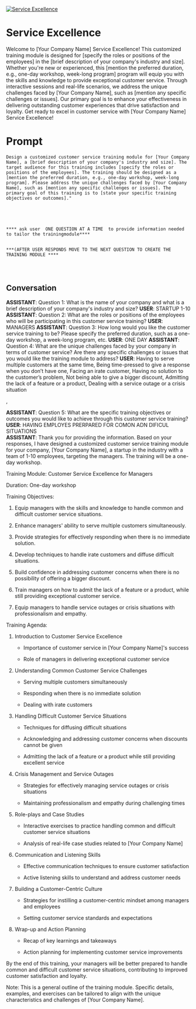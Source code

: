 
[![  Service Excellence](https://flow-prompt-covers.s3.us-west-1.amazonaws.com/icon/Impressionist/i3.png)]()
#   Service Excellence 
Welcome to [Your Company Name] Service Excellence! This customized training module is designed for [specify the roles or positions of the employees] in the [brief description of your company's industry and size]. Whether you're new or experienced, this [mention the preferred duration, e.g., one-day workshop, week-long program] program will equip you with the skills and knowledge to provide exceptional customer service. Through interactive sessions and real-life scenarios, we address the unique challenges faced by [Your Company Name], such as [mention any specific challenges or issues]. Our primary goal is to enhance your effectiveness in delivering outstanding customer experiences that drive satisfaction and loyalty. Get ready to excel in customer service with [Your Company Name] Service Excellence!

# Prompt

```
Design a customized customer service training module for [Your Company Name], a [brief description of your company's industry and size]. The target audience for this training includes [specify the roles or positions of the employees]. The training should be designed as a [mention the preferred duration, e.g., one-day workshop, week-long program]. Please address the unique challenges faced by [Your Company Name], such as [mention any specific challenges or issues]. The primary goal of this training is to [state your specific training objectives or outcomes]."


 


**** ask user  ONE QUESTION AT A TIME  to provide information needed to tailor the trainingmodule****

 
***(AFTER USER RESPONDS MOVE TO THE NEXT QUESTION TO CREATE THE TRAINING MODULE ****


   
```

## Conversation

**ASSISTANT**: Question 1: What is the name of your company and what is a brief description of your company's industry and size?
**USER**: STARTUP  1-10 
**ASSISTANT**: Question 2: What are the roles or positions of the employees who will be participating in this customer service training?
**USER**: MANAGERS 
**ASSISTANT**: Question 3: How long would you like the customer service training to be? Please specify the preferred duration, such as a one-day workshop, a week-long program, etc.
**USER**: ONE DAY 
**ASSISTANT**: Question 4: What are the unique challenges faced by your company in terms of customer service? Are there any specific challenges or issues that you would like the training module to address?
**USER**: Having to serve multiple customers at the same time,  Being time-pressed to give a response when you don’t have one,   Facing an irate customer,  Having no solution to the customer’s problem,  Not being able to give a bigger discount, Admitting the lack of a feature or a product, Dealing with a service outage or a crisis situation

,


**ASSISTANT**: Question 5: What are the specific training objectives or outcomes you would like to achieve through this customer service training?
**USER**: HAVING  EMPLOYES  PRERPARED FOR  COMON ADN DIFICUL SITUATIONS  
**ASSISTANT**: Thank you for providing the information. Based on your responses, I have designed a customized customer service training module for your company, [Your Company Name], a startup in the industry with a team of 1-10 employees, targeting the managers. The training will be a one-day workshop.



Training Module: Customer Service Excellence for Managers



Duration: One-day workshop



Training Objectives:

1. Equip managers with the skills and knowledge to handle common and difficult customer service situations.

2. Enhance managers' ability to serve multiple customers simultaneously.

3. Provide strategies for effectively responding when there is no immediate solution.

4. Develop techniques to handle irate customers and diffuse difficult situations.

5. Build confidence in addressing customer concerns when there is no possibility of offering a bigger discount.

6. Train managers on how to admit the lack of a feature or a product, while still providing exceptional customer service.

7. Equip managers to handle service outages or crisis situations with professionalism and empathy.



Training Agenda:

1. Introduction to Customer Service Excellence

   - Importance of customer service in [Your Company Name]'s success

   - Role of managers in delivering exceptional customer service



2. Understanding Common Customer Service Challenges

   - Serving multiple customers simultaneously

   - Responding when there is no immediate solution

   - Dealing with irate customers



3. Handling Difficult Customer Service Situations

   - Techniques for diffusing difficult situations

   - Acknowledging and addressing customer concerns when discounts cannot be given

   - Admitting the lack of a feature or a product while still providing excellent service



4. Crisis Management and Service Outages

   - Strategies for effectively managing service outages or crisis situations

   - Maintaining professionalism and empathy during challenging times



5. Role-plays and Case Studies

   - Interactive exercises to practice handling common and difficult customer service situations

   - Analysis of real-life case studies related to [Your Company Name]



6. Communication and Listening Skills

   - Effective communication techniques to ensure customer satisfaction

   - Active listening skills to understand and address customer needs



7. Building a Customer-Centric Culture

   - Strategies for instilling a customer-centric mindset among managers and employees

   - Setting customer service standards and expectations



8. Wrap-up and Action Planning

   - Recap of key learnings and takeaways

   - Action planning for implementing customer service improvements



By the end of this training, your managers will be better prepared to handle common and difficult customer service situations, contributing to improved customer satisfaction and loyalty.



Note: This is a general outline of the training module. Specific details, examples, and exercises can be tailored to align with the unique characteristics and challenges of [Your Company Name].


